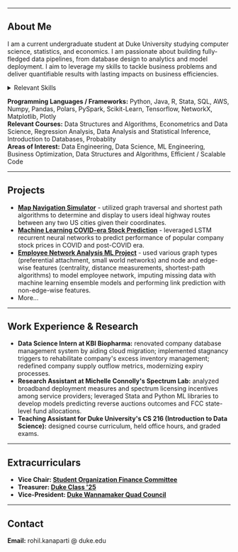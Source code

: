 
_________________

## About Me

I am a current undergraduate student at Duke University studying computer science, statistics, and economics. I am passionate about building fully-fledged data pipelines, from database design to analytics and model deployment. I aim to leverage my skills to tackle business problems and deliver quantifiable results with lasting impacts on business efficiencies.

<details>
<summary>Relevant Skills</summary>

[![Python](https://img.shields.io/badge/Python-3.11.4-3776AB.svg?style=flat&logo=python&logoColor=white)](https://www.python.org)
[![Jupyter](https://img.shields.io/badge/Jupyter-Lab-F37626.svg?style=flat&logo=Jupyter)](https://jupyterlab.readthedocs.io/en/stable)
[![Pandas](https://img.shields.io/badge/Pandas-2.0.3-150458.svg?style=flat&logo=pandas)](https://pandas.pydata.org/)
[![Polars](https://img.shields.io/badge/Polars-0.18.4-white.svg?style=flat&logo=polars&logoColor=white)](https://www.pola.rs)
[![PySpark](https://img.shields.io/badge/PySpark-3.4.1-E25A1C.svg?style=flat&logo=apachespark)](https://spark.apache.org/docs/latest/api/python/)
[![Scikit-Learn](https://img.shields.io/badge/Scikit--learn-1.3-F7931E.svg?style=flat&logo=scikit-learn)](https://scikit-learn.org/stable/)
[![Tensorflow](https://img.shields.io/badge/TensorFlow-1.12-FF6F00.svg?style=flat&logo=tensorflow)](https://www.tensorflow.org)

</details>

**Programming Languages / Frameworks:** Python, Java, R, Stata, SQL, AWS, Numpy, Pandas, Polars, PySpark, Scikit-Learn, Tensorflow, NetworkX, Matplotlib, Plotly
<br> **Relevant Courses:** Data Structures and Algorithms, Econometrics and Data Science, Regression Analysis, Data Analysis and Statistical Inference, Introduction to Databases, Probablity
<br> **Areas of Interest:**  Data Engineering, Data Science, ML Engineering, Business Optimization, Data Structures and Algorithms, Efficient / Scalable Code

_________________

## Projects

- **[Map Navigation Simulator](https://github.com/Rohilkan/MapNavigator.git)** - utilized graph traversal and shortest path algorithms to determine and display to users ideal highway routes between any two US cities given their coordinates.
- **[Machine Learning COVID-era Stock Prediction](https://github.com/Rohilkan/StockPredictML.git)** - leveraged LSTM recurrent neural networks to predict performance of popular company stock prices in COVID and post-COVID era.
- **[Employee Network Analysis ML Project](https://github.com/Rohilkan/Employee-Network-Analysis-Project.git)** - used various graph types (preferential attachment, small world networks) and node and edge-wise features (centrality, distance measurements, shortest-path algorithms) to model employee network,  imputing missing data with machine learning ensemble models and performing link prediction with non-edge-wise features.
- More...

_________________

## Work Experience & Research

- **Data Science Intern at KBI Biopharma:** renovated company database management system by aiding cloud migration; implemented stagnancy triggers to rehabilitate company's excess inventory management; redefined company supply outflow metrics, modernizing expiry processes.
- **Research Assistant at Michelle Connolly's Spectrum Lab:** analyzed broadband deployment measures and spectrum licensing incentives among service providers; leveraged Stata and Python ML libraries to develop models predicting reverse auctions outcomes and FCC state-level fund allocations.
- **Teaching Assistant for Duke University's CS 216 (Introduction to Data Science):** designed course curriculum, held office hours, and graded exams.
_________________

## Extracurriculars

* **Vice Chair: [Student Organization Finance Committee](https://sofc.notion.site)**
* **Treasurer: [Duke Class '25](https://duke.edu)**
* **Vice-President: [Duke Wannamaker Quad Council](https://dukegroups.com/wannamakerqc/home/)**

__________________

## Contact

**Email:** rohil.kanaparti @ duke.edu


